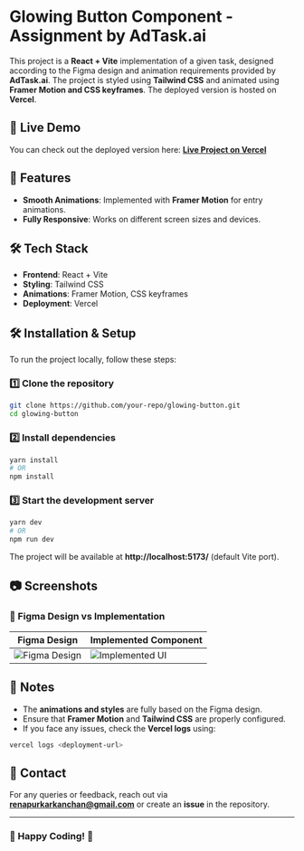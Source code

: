 # Glowing Button Component - Assignment by AdTask.ai

This project is a **React + Vite** implementation of a given task, designed according to the Figma design and animation requirements provided by **AdTask.ai**. The project is styled using **Tailwind CSS** and animated using **Framer Motion and CSS keyframes**. The deployed version is hosted on **Vercel**.

## 🚀 Live Demo
You can check out the deployed version here: **[Live Project on Vercel](https://your-vercel-deployment-link.vercel.app/)**

## 📌 Features
- **Smooth Animations**: Implemented with **Framer Motion** for entry animations.
- **Fully Responsive**: Works on different screen sizes and devices.

## 🛠️ Tech Stack
- **Frontend**: React + Vite
- **Styling**: Tailwind CSS
- **Animations**: Framer Motion, CSS keyframes
- **Deployment**: Vercel



## 🛠️ Installation & Setup
To run the project locally, follow these steps:

### 1️⃣ Clone the repository
```bash
git clone https://github.com/your-repo/glowing-button.git
cd glowing-button
```

### 2️⃣ Install dependencies
```bash
yarn install
# OR
npm install
```

### 3️⃣ Start the development server
```bash
yarn dev
# OR
npm run dev
```

The project will be available at **http://localhost:5173/** (default Vite port).



## 📷 Screenshots
### 🌟 Figma Design vs Implementation
| Figma Design | Implemented Component |
|-------------|---------------------|
| ![Figma Design](https://your-figma-design-link.png) | ![Implemented UI](https://your-implementation-screenshot.png) |

## 📝 Notes
- The **animations and styles** are fully based on the Figma design.
- Ensure that **Framer Motion** and **Tailwind CSS** are properly configured.
- If you face any issues, check the **Vercel logs** using:
```bash
vercel logs <deployment-url>
```

## 📧 Contact
For any queries or feedback, reach out via **renapurkarkanchan@gmail.com** or create an **issue** in the repository.

---
### 🎉 Happy Coding! 🚀

